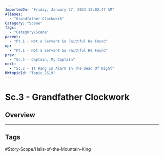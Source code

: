 ```yaml
---
ImportedOn: "Friday, January 27, 2023 12:02:47 AM"
Aliases:
  - "Grandfather Clockwork"
Category: "Scene"
Tags:
  - "Category/Scene"
parent:
  - "Pt.1 - Not a Servant So Faithful He Found"
up:
  - "Pt.1 - Not a Servant So Faithful He Found"
prev:
  - "Sc.5 - Captain, My Captain"
next:
  - "Sc.2 - It Rang In Alarm In The Dead Of Night"
RWtopicId: "Topic_2619"
---
```

# Sc.3 - Grandfather Clockwork
## Overview

---
## Tags
#Story-Scope/Halls-of-the-Mountain-King

